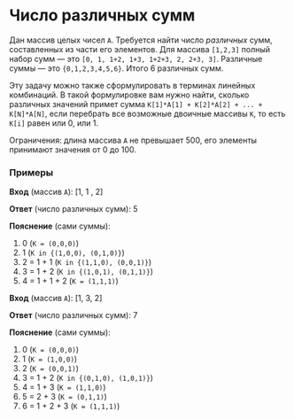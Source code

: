 # Число различных сумм

Дан массив целых чисел `A`. Требуется найти число *различных* сумм, составленных из части его элементов. Для массива `[1,2,3]` полный набор сумм — это `[0, 1, 1+2, 1+3, 1+2+3, 2, 2+3, 3]`. Различные суммы — это `{0,1,2,3,4,5,6}`. Итого 6 различных сумм.

Эту задачу можно также сформулировать в терминах линейных комбинаций. В такой формулировке вам нужно найти, сколько различных значений примет сумма `K[1]*A[1] + K[2]*A[2] + ... + K[N]*A[N]`, если перебрать все возможные двоичные массивы `K`, то есть `K[i]` равен или 0, или 1.

Ограничения: длина массива `A` не превышает 500, его элементы принимают значения от 0 до 100.

### Примеры

**Вход** (массив `A`): [1, 1 , 2]

**Ответ** (число различных сумм): 5

**Пояснение** (сами суммы):
1. 0 (`K = (0,0,0)`)
2. 1 (`K in {(1,0,0), (0,1,0)}`)
3. 2 = 1 + 1 (`K in {(1,1,0), (0,0,1)}`)
4. 3 = 1 + 2 (`K in {(1,0,1), (0,1,1)}`)
5. 4 = 1 + 1 + 2 (`K = (1,1,1)`)

**Вход** (массив `A`): [1, 3, 2]

**Ответ** (число различных сумм): 7

**Пояснение** (сами суммы):
1. 0 (`K = (0,0,0)`)
2. 1 (`K = (1,0,0)`)
3. 2 (`K = (0,0,1)`)
4. 3 = 1 + 2 (`K in {(0,1,0), (1,0,1)}`)
5. 4 = 1 + 3 (`K = (1,1,0)`)
6. 5 = 2 + 3 (`K = (0,1,1)`)
7. 6 = 1 + 2 + 3 (`K = (1,1,1)`)

